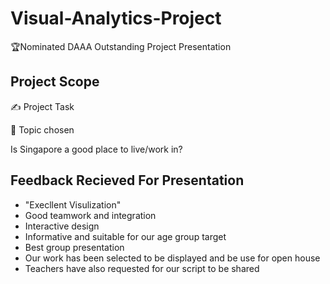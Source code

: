 # Visual-Analytics-Project
🏆Nominated DAAA Outstanding Project Presentation

## Project Scope
✍️ Project Task



📝 Topic chosen

Is Singapore a good place to live/work in?


## Feedback Recieved For Presentation 
- "Execllent Visulization"
- Good teamwork and integration 
- Interactive design 
- Informative and suitable for our age group target
- Best group presentation 
- Our work has been selected to be displayed and be use for open house 
- Teachers have also requested for our script to be shared 
